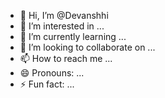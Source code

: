 - 👋 Hi, I’m @Devanshhi
- 👀 I’m interested in ...
- 🌱 I’m currently learning ...
- 💞️ I’m looking to collaborate on ...
- 📫 How to reach me ...
- 😄 Pronouns: ...
- ⚡ Fun fact: ...

<!---
Devanshhi/Devanshhi is a ✨ special ✨ repository because its `README.md` (this file) appears on your GitHub profile.
You can click the Preview link to take a look at your changes.
--->
